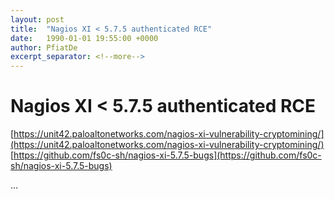 ```yaml
---
layout: post
title:  "Nagios XI < 5.7.5 authenticated RCE"
date:   1990-01-01 19:55:00 +0000
author: PfiatDe
excerpt_separator: <!--more-->
---
```


# Nagios XI < 5.7.5 authenticated RCE
[https://unit42.paloaltonetworks.com/nagios-xi-vulnerability-cryptomining/](https://unit42.paloaltonetworks.com/nagios-xi-vulnerability-cryptomining/)
[https://github.com/fs0c-sh/nagios-xi-5.7.5-bugs](https://github.com/fs0c-sh/nagios-xi-5.7.5-bugs)

...
<!--more-->
